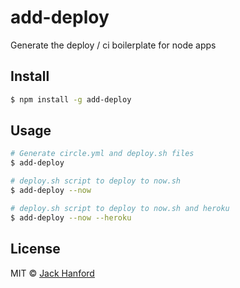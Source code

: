 # add-deploy

Generate the deploy / ci boilerplate for node apps

## Install

```sh
$ npm install -g add-deploy
```

## Usage

```sh
# Generate circle.yml and deploy.sh files
$ add-deploy

# deploy.sh script to deploy to now.sh
$ add-deploy --now

# deploy.sh script to deploy to now.sh and heroku
$ add-deploy --now --heroku
```

## License

MIT © [Jack Hanford](http://jackhanford.com)
